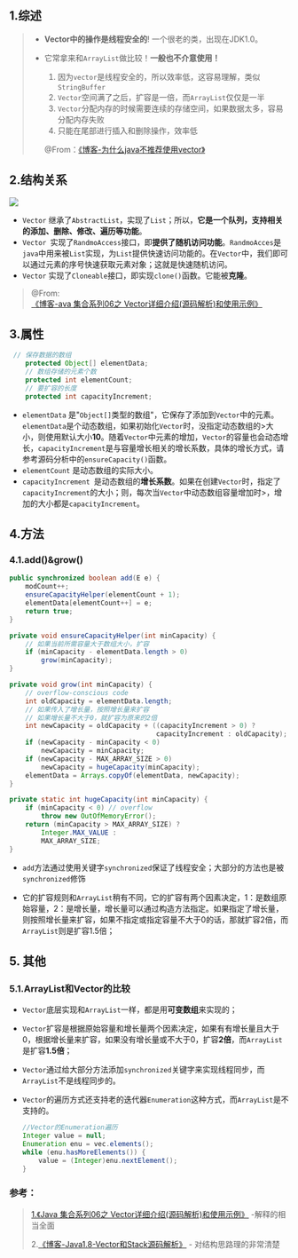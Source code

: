 ## 1.综述

> - **Vector中的操作是线程安全的**! 一个很老的类，出现在JDK1.0。
>
> - 它常拿来和`ArrayList`做比较！**一般也不介意使用！**
>
>   1. 因为`vector`是线程安全的，所以效率低，这容易理解，类似`StringBuffer`
>   2. `Vector`空间满了之后，扩容是一倍，而`ArrayList`仅仅是一半
>   3. `Vector`分配内存的时候需要连续的存储空间，如果数据太多，容易分配内存失败
>   4. 只能在尾部进行插入和删除操作，效率低
>
>   @From：[《博客-为什么java不推荐使用vector》](http://blog.itpub.net/30046312/viewspace-2143667/)



## 2.结构关系

![](I:\！文档库\md文档\1555490410(1).png)

- `Vector` 继承了`AbstractList`，实现了`List`；所以，**它是一个队列，支持相关的添加、删除、修改、遍历等功能**。
- `Vector `实现了`RandmoAccess`接口，即**提供了随机访问功能**。`RandmoAcces`是`java`中用来被`List`实现，为`List`提供快速访问功能的。在`Vector`中，我们即可以通过元素的序号快速获取元素对象；这就是快速随机访问。
- `Vector` 实现了`Cloneable`接口，即实现`clone()`函数。它能被**克隆**。

> @From:[《博客-ava 集合系列06之 Vector详细介绍(源码解析)和使用示例》](https://www.cnblogs.com/skywang12345/p/3308833.html)

## 3.属性

```java
 // 保存数据的数组
    protected Object[] elementData;
    // 数组存储的元素个数
    protected int elementCount;
    // 要扩容的长度
    protected int capacityIncrement;
```

- `elementData` 是"`Object[]`类型的数组"，它保存了添加到`Vector`中的元素。`elementData`是个动态数组，如果初始化`Vector`时，没指定动态数组的>大小，则使用默认大小**10**。随着`Vector`中元素的增加，`Vector`的容量也会动态增长，`capacityIncrement`是与容量增长相关的增长系数，具体的增长方式，请参考源码分析中的`ensureCapacity()`函数。
- `elementCount` 是动态数组的实际大小。
- `capacityIncrement `是动态数组的**增长系数**。如果在创建`Vector`时，指定了`capacityIncrement`的大小；则，每次当`Vector`中动态数组容量增加时>，增加的大小都是`capacityIncrement`。

## 4.方法

### 4.1.add()&grow()

```java
public synchronized boolean add(E e) {
    modCount++;
    ensureCapacityHelper(elementCount + 1);
    elementData[elementCount++] = e;
    return true;
}

private void ensureCapacityHelper(int minCapacity) {
    // 如果当前所需容量大于数组大小，扩容
    if (minCapacity - elementData.length > 0)
        grow(minCapacity);
}

private void grow(int minCapacity) {
    // overflow-conscious code
    int oldCapacity = elementData.length;
    // 如果传入了增长量，按照增长量来扩容
    // 如果增长量不大于0，就扩容为原来的2倍
    int newCapacity = oldCapacity + ((capacityIncrement > 0) ?
                                     capacityIncrement : oldCapacity);
    if (newCapacity - minCapacity < 0)
        newCapacity = minCapacity;
    if (newCapacity - MAX_ARRAY_SIZE > 0)
        newCapacity = hugeCapacity(minCapacity);
    elementData = Arrays.copyOf(elementData, newCapacity);
}

private static int hugeCapacity(int minCapacity) {
    if (minCapacity < 0) // overflow
        throw new OutOfMemoryError();
    return (minCapacity > MAX_ARRAY_SIZE) ?
        Integer.MAX_VALUE :
        MAX_ARRAY_SIZE;
}
```

- `add`方法通过使用关键字`synchronized`保证了线程安全；大部分的方法也是被`synchronized`修饰

- 它的扩容规则和`ArrayList`稍有不同，它的扩容有两个因素决定，1：是数组原始容量，2：是增长量，增长量可以通过构造方法指定。如果指定了增长量，则按照增长量来扩容，如果不指定或指定容量不大于0的话，那就扩容2倍，而`ArrayList`则是扩容1.5倍；

## 5. 其他

### 5.1.ArrayList和Vector的比较

- `Vector`底层实现和`ArrayList`一样，都是用**可变数组**来实现的；

- `Vector`扩容是根据原始容量和增长量两个因素决定，如果有有增长量且大于0，根据增长量来扩容，如果没有增长量或不大于0，扩容**2倍**，而`ArrayList`是扩容**1.5倍**；

- `Vector`通过给大部分方法添加`synchronized`关键字来实现线程同步，而`ArrayList`不是线程同步的。

- `Vector`的遍历方式还支持老的迭代器`Enumeration`这种方式，而`ArrayList`是不支持的。

  ```java
  //Vector的Enumeration遍历
  Integer value = null;
  Enumeration enu = vec.elements();
  while (enu.hasMoreElements()) {
      value = (Integer)enu.nextElement();
  }
  ```

### 参考：

> [1.《Java 集合系列06之 Vector详细介绍(源码解析)和使用示例》](https://www.cnblogs.com/skywang12345/p/3308833.html) -解释的相当全面
>
> 2.[《博客-Java1.8-Vector和Stack源码解析》](https://www.jianshu.com/p/5defd748f038) - 对结构思路理的非常清楚

